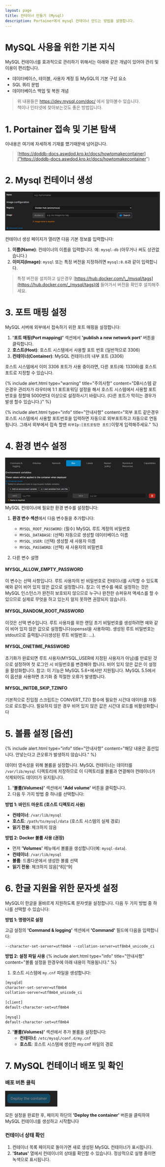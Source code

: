 ```yaml
---
layout: page
title: 컨테이너 만들기 (Mysql)
description: Portainer에서 mysql 컨테이너 만드는 방법을 설명합니다.
---
```


# MySQL 사용을 위한 기본 지식

MySQL 컨테이너를 효과적으로 관리하기 위해서는 아래와 같은 개념이 있어야 관리 및 이용이 편리합니다.

- 데이터베이스, 테이블, 사용자 계정 등 MySQL의 기본 구성 요소
- SQL 쿼리 문법
- 데이터베이스 백업 및 복원 개념

> 위 내용들은 https://dev.mysql.com/doc/ 에서 알아볼수 있습니다. <br/>
> 책이나 인터넷에 찾아보는것도 좋은 방법입니다.

# 1. Portainer 접속 및 기본 탐색

이내용은 여기에 자세하게 기재를 헀기때문에 넘어감니다.

> [https://doddb-docs.aswdod.kro.kr/docs/howtomakecontainer]("https://doddb-docs.aswdod.kro.kr/docs/howtomakecontainer")

# 2. Mysql 컨테이너 생성

![img](../assets/img/part1.png)

컨테이너 생성 페이지가 열리면 다음 기본 정보를 입력합니다:

1. **이름(Name)**: 컨테이너의 이름을 입력합니다. 예: `mysql-db` (아무거나 써도 상관없습니다.)
2. **이미지(Image)**: `mysql` 또는 특정 버전을 지정하려면 `mysql:8.0`과 같이 입력합니다.

> 특정 버전을 설치하고 싶은경우 [https://hub.docker.com/\_/mysql/tags](https://hub.docker.com/_/mysql/tags)에 들어가서 버전을 확인후 설치해주세요.

# 3. 포트 매핑 설정

MySQL 서버에 외부에서 접속하기 위한 포트 매핑을 설정합니다:

1. **'포트 매핑(Port mapping)'** 섹션에서 **'publish a new network port'** 버튼을 클릭합니다.
2. **호스트(Host)**: 호스트 시스템에서 사용할 포트 번호 (일반적으로 3306)
3. **컨테이너(Container)**: MySQL 컨테이너의 내부 포트 (3306)

호스트 시스템에서 이미 3306 포트가 사용 중이라면, 다른 포트(예: 13306)를 호스트 포트로 지정할 수 있습니다.

{% include alert.html type="warning" title="주의사항" content="DB시스템 같은경우 관리자가 라우터에 1:1 포트포워딩 설정을 해서 호스트 시스템에서 사용할 포트 번호을 정할때 5000번대 이상으로 설정하시기 바람니다. (다른 포트가 막히는 경우가 발생 할수 있습니다.)" %}

{% include alert.html type="info" title="안내사항" content="외부 포트 같은경우 호스트 시스템에서 사용할 포트번호을 입력하면 자동으로 외부포트하고 자동으로 연동됨니다. 그래서 외부에서 접속 할땐 ` 외부Ip:[포트포팅한 포트] `이렇게 입력해주세요." %}


# 4. 환경 변수 설정

![img](../assets/img/part4.png)
MySQL 컨테이너에 필요한 환경 변수를 설정합니다:

1. **환경 변수 섹션**에서 다음 변수들을 추가합니다:
   - `MYSQL_ROOT_PASSWORD`: (필수) MySQL 루트 계정의 비밀번호
   - `MYSQL_DATABASE`: (선택) 자동으로 생성할 데이터베이스 이름
   - `MYSQL_USER`: (선택) 생성할 새 사용자 이름
   - `MYSQL_PASSWORD`: (선택) 새 사용자의 비밀번호

2. 다른 변수 설명

#### MYSQL_ALLOW_EMPTY_PASSWORD
이 변수는 선택 사항입니다. 루트 사용자의 빈 비밀번호로 컨테이너를 시작할 수 있도록 예와 같이 비어 있지 않은 값으로 설정합니다. 참고: 이 변수를 예로 설정하는 것은 MySQL 인스턴스가 완전히 보호되지 않으므로 누구나 완전한 슈퍼유저 액세스를 할 수 있으므로 실제로 무엇을 하고 있는지 알지 못하면 권장되지 않습니다.

#### MYSQL_RANDOM_ROOT_PASSWORD
이것은 선택 변수입니다. 루트 사용자를 위한 랜덤 초기 비밀번호를 생성하려면 예와 같이 비어 있지 않은 값으로 설정합니다(openssl을 사용하여). 생성된 루트 비밀번호는 stdout으로 출력됩니다(생성된 루트 비밀번호: ...).

#### MYSQL_ONETIME_PASSWORD
초기화가 완료되면 루트 사용자(MYSQL_USER에 지정된 사용자가 아님)를 만료된 것으로 설정하여 첫 로그인 시 비밀번호를 변경해야 합니다. 비어 있지 않은 값은 이 설정을 활성화합니다. 참고: 이 기능은 MySQL 5.6+에서만 지원됩니다. MySQL 5.5에서 이 옵션을 사용하면 초기화 중 적절한 오류가 발생합니다.

#### MYSQL_INITDB_SKIP_TZINFO
기본적으로 진입점 스크립트는 CONVERT_TZ() 함수에 필요한 시간대 데이터를 자동으로 로드합니다. 필요하지 않은 경우 비어 있지 않은 값은 시간대 로드를 비활성화합니다

# 5. 볼륨 설정 [옵션]
{% include alert.html type="info" title="안내사항" content="해당 내용은 옵션입니다. 안넣는다고 큰오류가 발생하지 않습니다." %}

데이터 영속성을 위해 볼륨을 설정합니다. MySQL 컨테이너는 데이터를 `/var/lib/mysql` 디렉토리에 저장하므로 이 디렉토리를 볼륨과 연결해야 컨테이너가 삭제되어도 데이터가 유지됩니다.

1. **'볼륨(Volumes)'** 섹션에서 **'Add volume'** 버튼을 클릭합니다.
2. 다음 두 가지 방법 중 하나를 선택합니다:

**방법 1: 바인드 마운트 (호스트 디렉토리 사용)**

- **컨테이너**: `/var/lib/mysql`
- **호스트**: `/path/to/mysql/data` (호스트 시스템의 실제 경로)
- **읽기 전용**: 체크하지 않음

**방법 2: Docker 볼륨 사용 (권장)**

- 먼저 **'Volumes'** 메뉴에서 볼륨을 생성합니다(예: `mysql-data`).
- **컨테이너**: `/var/lib/mysql`
- **볼륨**: 드롭다운에서 생성한 볼륨 선택
- **읽기 전용**: 체크하지 않음[^8][^9]

# 6. 한글 지원을 위한 문자셋 설정

MySQL이 한글을 올바르게 지원하도록 문자셋을 설정합니다. 다음 두 가지 방법 중 하나를 선택할 수 있습니다:

**방법 1: 명령어로 설정**

고급 설정의 **'Command \& logging'** 섹션에서 **'Command'** 필드에 다음을 입력합니다:

```
--character-set-server=utf8mb4 --collation-server=utf8mb4_unicode_ci
```

**방법 2: 설정 파일 사용**
{% include alert.html type="info" title="안내사항" content="볼륨 설정을 한경우에 아래 내용이 적용됨니다." %}

1. 호스트 시스템에 `my.cnf` 파일을 생성합니다:
```
[mysqld]
character-set-server=utf8mb4
collation-server=utf8mb4_unicode_ci

[client]
default-character-set=utf8mb4

[mysql]
default-character-set=utf8mb4
```

2. **'볼륨(Volumes)'** 섹션에서 추가 볼륨을 설정합니다:
    - **컨테이너**: `/etc/mysql/conf.d/my.cnf`
    - **호스트**: 호스트 시스템에 생성한 my.cnf 파일의 경로

# 7. MySQL 컨테이너 배포 및 확인

### 배포 버튼 클릭
![img](../assets/img/gogo.png)

모든 설정을 완료한 후, 페이지 하단의 **'Deploy the container'** 버튼을 클릭하여 MySQL 컨테이너를 생성하고 시작합니다

### 컨테이너 상태 확인

1. 컨테이너 목록 페이지로 돌아가면 새로 생성된 MySQL 컨테이너가 표시됩니다.
2. **'Status'** 열에서 컨테이너의 상태를 확인할 수 있습니다. 정상적으로 실행 중이면 녹색으로 표시됩니다.